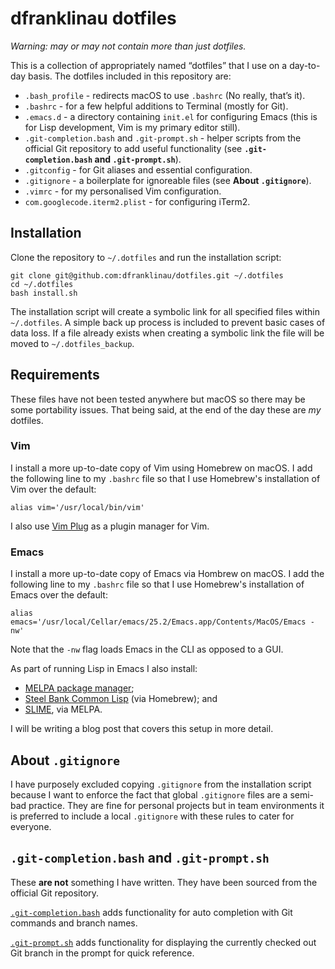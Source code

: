 dfranklinau dotfiles
================================================================================

_Warning: may or may not contain more than just dotfiles._

This is a collection of appropriately named “dotfiles” that I use on a 
day-to-day basis. The dotfiles included in this repository are:

* `.bash_profile` - redirects macOS to use `.bashrc` (No really, that’s it).
* `.bashrc` - for a few helpful additions to Terminal (mostly for Git).
* `.emacs.d` - a directory containing `init.el` for configuring Emacs (this is
  for Lisp development, Vim is my primary editor still).
* `.git-completion.bash` and `.git-prompt.sh` - helper scripts from the 
  official Git repository to add useful functionality (see 
   **`.git-completion.bash` and `.git-prompt.sh`**).
* `.gitconfig` - for Git aliases and essential configuration.
* `.gitignore` - a boilerplate for ignoreable files (see **About 
   `.gitignore`**).
* `.vimrc` - for my personalised Vim configuration.
* `com.googlecode.iterm2.plist` - for configuring iTerm2.





Installation
--------------------------------------------------------------------------------

Clone the repository to `~/.dotfiles` and run the installation script:

```
git clone git@github.com:dfranklinau/dotfiles.git ~/.dotfiles
cd ~/.dotfiles
bash install.sh
```

The installation script will create a symbolic link for all specified files 
within `~/.dotfiles`. A simple back up process is included to prevent basic 
cases of data loss. If a file already exists when creating a symbolic link the 
file will be moved to `~/.dotfiles_backup`.





Requirements
--------------------------------------------------------------------------------

These files have not been tested anywhere but macOS so there may be some 
portability issues. That being said, at the end of the day these are _my_ 
dotfiles.


### Vim

I install a more up-to-date copy of Vim using Homebrew on macOS. I add the 
following line to my `.bashrc` file so that I use Homebrew's installation of 
Vim over the default:

```
alias vim='/usr/local/bin/vim'
```

I also use [Vim Plug](https://github.com/junegunn/vim-plug) as a plugin
manager for Vim.


### Emacs

I install a more up-to-date copy of Emacs via Hombrew on macOS. I add the
following line to my `.bashrc` file so that I use Homebrew's installation of
Emacs over the default:

```
alias emacs='/usr/local/Cellar/emacs/25.2/Emacs.app/Contents/MacOS/Emacs -nw'
```

Note that the `-nw` flag loads Emacs in the CLI as opposed to a GUI.

As part of running Lisp in Emacs I also install:

* [MELPA package manager](http://melpa.org);
* [Steel Bank Common Lisp](http://www.sbcl.org) (via Homebrew); and
* [SLIME](https://github.com/slime/slime/), via MELPA.

I will be writing a blog post that covers this setup in more detail.





About `.gitignore`
--------------------------------------------------------------------------------

I have purposely excluded copying `.gitignore` from the installation script 
because I want to enforce the fact that global `.gitignore` files are a 
semi-bad practice. They are fine for personal projects but in team environments 
it is preferred to include a local `.gitignore` with these rules to cater for 
everyone.





`.git-completion.bash` and `.git-prompt.sh`
--------------------------------------------------------------------------------

These **are not** something I have written. They have been sourced from the 
official Git repository.

[`.git-completion.bash`](https://github.com/git/git/blob/master/contrib/completion/git-completion.bash) 
adds functionality for auto completion with Git commands and branch names.

[`.git-prompt.sh`](https://github.com/git/git/blob/master/contrib/completion/git-prompt.sh) 
adds functionality for displaying the currently checked out Git branch in 
the prompt for quick reference.

